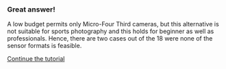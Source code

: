 ### Great answer!

A low budget permits only Micro-Four Third cameras, but this
alternative is not suitable for sports photography and this holds for
beginner as well as professionals. Hence, there are two cases out of
the 18 were none of the sensor formats is feasible.

 [Continue the tutorial](../../step3/description.md)
